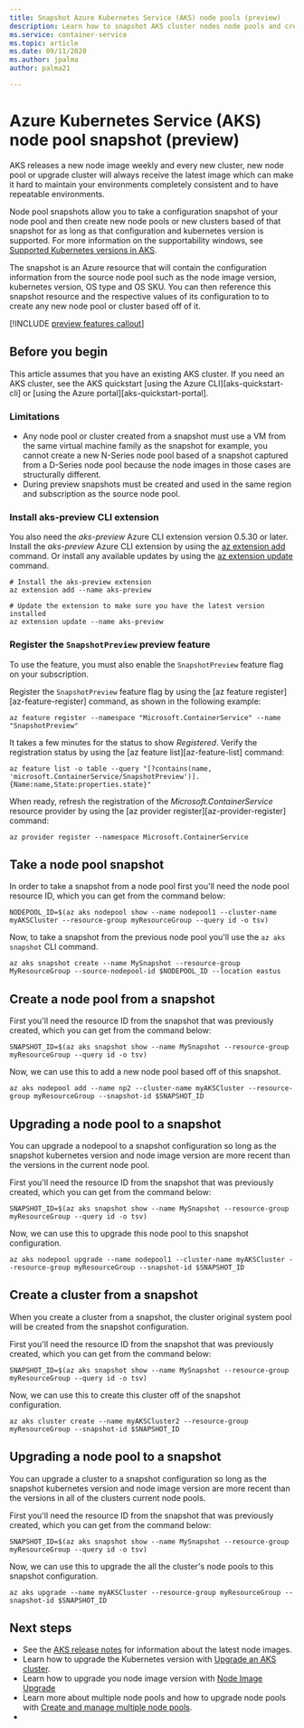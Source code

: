 ```yaml
---
title: Snapshot Azure Kubernetes Service (AKS) node pools (preview)
description: Learn how to snapshot AKS cluster nodes node pools and create clusters and node pools from a snapshot.
ms.service: container-service
ms.topic: article
ms.date: 09/11/2020
ms.author: jpalma
author: palma21

---
```


# Azure Kubernetes Service (AKS) node pool snapshot (preview)

AKS releases a new node image weekly and every new cluster, new node pool or upgrade cluster will always receive the latest image which can make it hard to maintain your environments completely consistent and to have repeatable environments.

Node pool snapshots allow you to take a configuration snapshot of your node pool and then create new node pools or new clusters based of that snapshot for as long as that configuration and kubernetes version is supported. For more information on the supportability windows, see [Supported Kubernetes versions in AKS](https://docs.microsoft.com/azure/aks/supported-kubernetes-versions).

The snapshot is an Azure resource that will contain the configuration information from the source node pool such as the node image version, kubernetes version, OS type and OS SKU. You can then reference this snapshot resource and the respective values of its configuration to to create any new node pool or cluster based off of it.

[!INCLUDE [preview features callout](./includes/preview/preview-callout.md)]

## Before you begin

This article assumes that you have an existing AKS cluster. If you need an AKS cluster, see the AKS quickstart [using the Azure CLI][aks-quickstart-cli] or [using the Azure portal][aks-quickstart-portal].

### Limitations

 - Any node pool or cluster created from a snapshot must use a VM from the same virtual machine family as the snapshot for example, you cannot create a new N-Series node pool based of a snapshot captured from a D-Series node pool because the node images in those cases are structurally different. 
 - During preview snapshots must be created and used in the same region and subscription as the source node pool.

### Install aks-preview CLI extension

You also need the *aks-preview* Azure CLI extension version 0.5.30 or later. Install the *aks-preview* Azure CLI extension by using the [az extension add][az-extension-add] command. Or install any available updates by using the [az extension update][az-extension-update] command.

```azurecli-interactive
# Install the aks-preview extension
az extension add --name aks-preview

# Update the extension to make sure you have the latest version installed
az extension update --name aks-preview
```

### Register the `SnapshotPreview` preview feature

To use the feature, you must also enable the `SnapshotPreview` feature flag on your subscription.

Register the `SnapshotPreview` feature flag by using the [az feature register][az-feature-register] command, as shown in the following example:

```azurecli-interactive
az feature register --namespace "Microsoft.ContainerService" --name "SnapshotPreview"
```

It takes a few minutes for the status to show *Registered*. Verify the registration status by using the [az feature list][az-feature-list] command:

```azurecli-interactive
az feature list -o table --query "[?contains(name, 'microsoft.ContainerService/SnapshotPreview')].{Name:name,State:properties.state}"
```

When ready, refresh the registration of the *Microsoft.ContainerService* resource provider by using the [az provider register][az-provider-register] command:

```azurecli-interactive
az provider register --namespace Microsoft.ContainerService
```

## Take a node pool snapshot

In order to take a snapshot from a node pool first you'll need the node pool resource ID, which you can get from the command below:

```azurecli-interactive
NODEPOOL_ID=$(az aks nodepool show --name nodepool1 --cluster-name myAKSCluster --resource-group myResourceGroup --query id -o tsv)
```

Now, to take a snapshot from the previous node pool you'll use the `az aks snapshot` CLI command.

```azurecli-interactive
az aks snapshot create --name MySnapshot --resource-group MyResourceGroup --source-nodepool-id $NODEPOOL_ID --location eastus
```

## Create a node pool from a snapshot

First you'll need the resource ID from the snapshot that was previously created, which you can get from the command below:

```azurecli-interactive
SNAPSHOT_ID=$(az aks snapshot show --name MySnapshot --resource-group myResourceGroup --query id -o tsv)
```

Now, we can use this to add a new node pool based off of this snapshot.

```azurecli-interactive
az aks nodepool add --name np2 --cluster-name myAKSCluster --resource-group myResourceGroup --snapshot-id $SNAPSHOT_ID
```

## Upgrading a node pool to a snapshot

You can upgrade a nodepool to a snapshot configuration so long as the snapshot kubernetes version and node image version are more recent than the versions in the current node pool.

First you'll need the resource ID from the snapshot that was previously created, which you can get from the command below:

```azurecli-interactive
SNAPSHOT_ID=$(az aks snapshot show --name MySnapshot --resource-group myResourceGroup --query id -o tsv)
```

Now, we can use this to upgrade this node pool to this snapshot configuration.

```azurecli-interactive
az aks nodepool upgrade --name nodepool1 --cluster-name myAKSCluster --resource-group myResourceGroup --snapshot-id $SNAPSHOT_ID
```

## Create a cluster from a snapshot

When you create a cluster from a snapshot, the cluster original system pool will be created from the snapshot configuration.

First you'll need the resource ID from the snapshot that was previously created, which you can get from the command below:

```azurecli-interactive
SNAPSHOT_ID=$(az aks snapshot show --name MySnapshot --resource-group myResourceGroup --query id -o tsv)
```

Now, we can use this to create this cluster off of the snapshot configuration.

```azurecli-interactive
az aks cluster create --name myAKSCluster2 --resource-group myResourceGroup --snapshot-id $SNAPSHOT_ID
```

## Upgrading a node pool to a snapshot

You can upgrade a cluster to a snapshot configuration so long as the snapshot kubernetes version and node image version are more recent than the versions in all of the clusters current node pools.

First you'll need the resource ID from the snapshot that was previously created, which you can get from the command below:

```azurecli-interactive
SNAPSHOT_ID=$(az aks snapshot show --name MySnapshot --resource-group myResourceGroup --query id -o tsv)
```

Now, we can use this to upgrade the all the cluster's node pools to this snapshot configuration.

```azurecli-interactive
az aks upgrade --name myAKSCluster --resource-group myResourceGroup --snapshot-id $SNAPSHOT_ID
```

## Next steps

- See the [AKS release notes](https://github.com/Azure/AKS/releases) for information about the latest node images.
- Learn how to upgrade the Kubernetes version with [Upgrade an AKS cluster][upgrade-cluster].
- Learn how to upgrade you node image version with [Node Image Upgrade][node-image-upgrade]
- Learn more about multiple node pools and how to upgrade node pools with [Create and manage multiple node pools][use-multiple-node-pools].
- 

<!-- LINKS - internal -->
[upgrade-cluster]: upgrade-cluster.md
[node-image-upgrade]: node-image-upgrade.md
[github-schedule]: node-upgrade-github-actions.md
[use-multiple-node-pools]: use-multiple-node-pools.md
[max-surge]: upgrade-cluster.md#customize-node-surge-upgrade
[az-extension-add]: /cli/azure/extension#az_extension_add
[az-extension-update]: /cli/azure/extension#az_extension_update